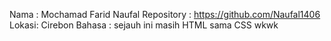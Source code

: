 Nama : Mochamad Farid Naufal
Repository : https://github.com/Naufal1406
Lokasi: Cirebon
Bahasa : sejauh ini masih HTML sama CSS wkwk